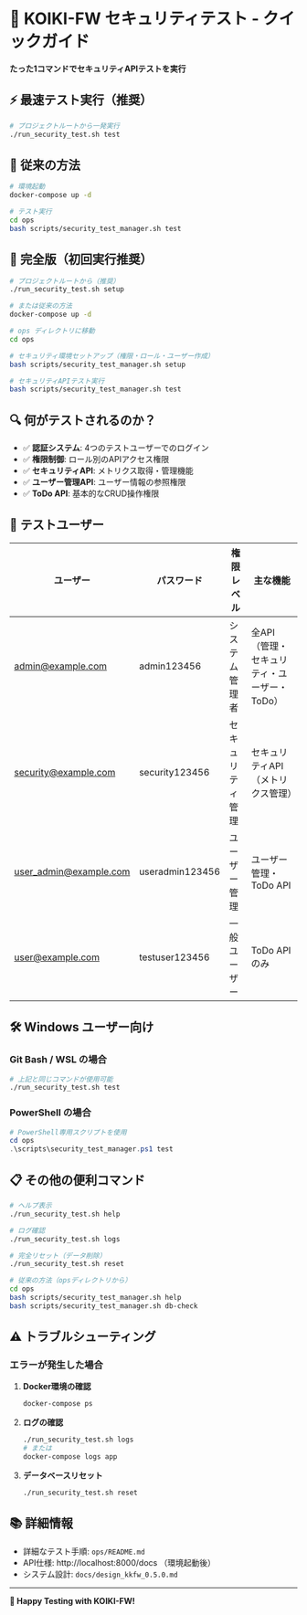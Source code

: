 # 🚀 KOIKI-FW セキュリティテスト - クイックガイド

**たった1コマンドでセキュリティAPIテストを実行**

## ⚡ 最速テスト実行（推奨）

```bash
# プロジェクトルートから一発実行
./run_security_test.sh test
```

## 🔄 従来の方法

```bash
# 環境起動
docker-compose up -d

# テスト実行
cd ops
bash scripts/security_test_manager.sh test
```

## 🎯 完全版（初回実行推奨）

```bash
# プロジェクトルートから（推奨）
./run_security_test.sh setup

# または従来の方法
docker-compose up -d

# ops ディレクトリに移動
cd ops

# セキュリティ環境セットアップ（権限・ロール・ユーザー作成）
bash scripts/security_test_manager.sh setup

# セキュリティAPIテスト実行
bash scripts/security_test_manager.sh test
```

## 🔍 何がテストされるのか？

- ✅ **認証システム**: 4つのテストユーザーでのログイン
- ✅ **権限制御**: ロール別のAPIアクセス権限
- ✅ **セキュリティAPI**: メトリクス取得・管理機能
- ✅ **ユーザー管理API**: ユーザー情報の参照権限
- ✅ **ToDo API**: 基本的なCRUD操作権限

## 👤 テストユーザー

| ユーザー | パスワード | 権限レベル | 主な機能 |
|----------|------------|------------|-----------|
| admin@example.com | admin123456 | システム管理者 | 全API（管理・セキュリティ・ユーザー・ToDo） |
| security@example.com | security123456 | セキュリティ管理 | セキュリティAPI（メトリクス管理） |
| user_admin@example.com | useradmin123456 | ユーザー管理 | ユーザー管理・ToDo API |
| user@example.com | testuser123456 | 一般ユーザー | ToDo APIのみ |

## 🛠 Windows ユーザー向け

### Git Bash / WSL の場合
```bash
# 上記と同じコマンドが使用可能
./run_security_test.sh test
```

### PowerShell の場合
```powershell
# PowerShell専用スクリプトを使用
cd ops
.\scripts\security_test_manager.ps1 test
```

## 📋 その他の便利コマンド

```bash
# ヘルプ表示
./run_security_test.sh help

# ログ確認
./run_security_test.sh logs

# 完全リセット（データ削除）
./run_security_test.sh reset

# 従来の方法（opsディレクトリから）
cd ops
bash scripts/security_test_manager.sh help
bash scripts/security_test_manager.sh db-check
```

## ⚠ トラブルシューティング

### エラーが発生した場合

1. **Docker環境の確認**
   ```bash
   docker-compose ps
   ```

2. **ログの確認**
   ```bash
   ./run_security_test.sh logs
   # または
   docker-compose logs app
   ```

3. **データベースリセット**
   ```bash
   ./run_security_test.sh reset
   ```

## 📚 詳細情報

- 詳細なテスト手順: `ops/README.md`
- API仕様: http://localhost:8000/docs （環境起動後）
- システム設計: `docs/design_kkfw_0.5.0.md`

---
**🎉 Happy Testing with KOIKI-FW!**
